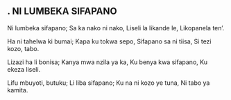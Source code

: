 ## . NI LUMBEKA SIFAPANO

Ni lumbeka sifapano;
Sa ka nako ni nako,
Liseli la likande le,
Likopanela ten’.


Ha ni tahelwa ki bumai;
Kapa ku tokwa sepo,
Sifapano sa ni tiisa,
Si tezi kozo, tabo.


Lizazi ha li bonisa;
Kanya mwa nzila ya ka,
Ku benya kwa sifapano,
Ku ekeza liseli.


Lifu mbuyoti, butuku;
Li liba sifapano;
Ku na ni kozo ye tuna,
Ni tabo ya kamita.


